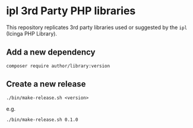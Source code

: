 ipl 3rd Party PHP libraries
===========================

This repository replicates 3rd party libraries used or suggested by the `ipl`
(Icinga PHP Library).

Add a new dependency
--------------------

    composer require author/library:version

Create a new release
--------------------

    ./bin/make-release.sh <version>

e.g.

    ./bin/make-release.sh 0.1.0

